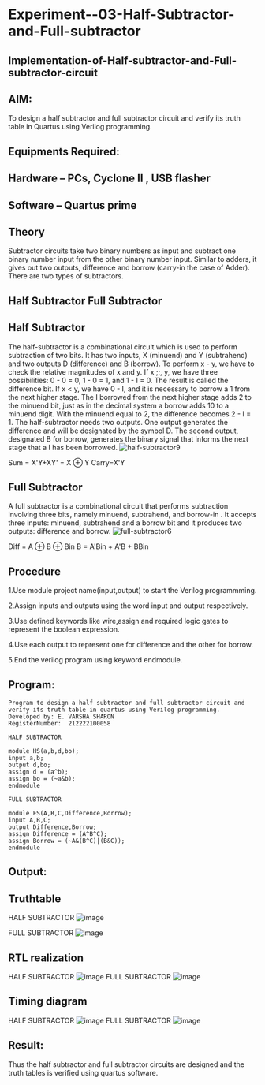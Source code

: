 # Experiment--03-Half-Subtractor-and-Full-subtractor
## Implementation-of-Half-subtractor-and-Full-subtractor-circuit
## AIM:
To design a half subtractor and full subtractor circuit and verify its truth table in Quartus using Verilog programming.

## Equipments Required:
## Hardware – PCs, Cyclone II , USB flasher
## Software – Quartus prime
## Theory
Subtractor circuits take two binary numbers as input and subtract one binary number input from the other binary number input. Similar to adders, it gives out two outputs, difference and borrow (carry-in the case of Adder). There are two types of subtractors.

## Half Subtractor Full Subtractor
## Half Subtractor
The half-subtractor is a combinational circuit which is used to perform subtraction of two bits. It has two inputs, X (minuend) and Y (subtrahend) and two outputs D (difference) and B (borrow). To perform x - y, we have to check the relative magnitudes of x and y. If x ;;, y, we have three possibilities: 0 - 0 = 0, 1 - 0 = 1, and 1 - I = 0. The result is called the difference bit. If x < y, we have 0 - I, and it is necessary to borrow a 1 from the next higher stage. The I borrowed from the next higher stage adds 2 to the minuend bit, just as in the decimal system a borrow adds 10 to a minuend digit. With the minuend equal to 2, the difference becomes 2 - I = 1. The half-subtractor needs two outputs. One output generates the difference and will be designated by the symbol D. The second output, designated B for borrow, generates the binary signal that informs the next stage that a I has been borrowed.
![half-subtractor9](https://user-images.githubusercontent.com/36288975/166112538-58c3bc7c-ee5d-4e6a-ac8d-8e8328efe27a.png)


Sum = X'Y+XY' = X ⊕ Y
Carry=X'Y

## Full Subtractor
A full subtractor is a combinational circuit that performs subtraction involving three bits, namely minuend, subtrahend, and borrow-in . It accepts three inputs: minuend, subtrahend and a borrow bit and it produces two outputs: difference and borrow. 
![full-subtractor6](https://user-images.githubusercontent.com/36288975/166112541-24c68359-3de8-4674-ae22-8272ffc385ed.png)


Diff = A ⊕ B ⊕ Bin B = A'Bin + A'B + BBin

## Procedure
1.Use module project name(input,output) to start the Verilog programmming.

2.Assign inputs and outputs using the word input and output respectively.

3.Use defined keywords like wire,assign and required logic gates to represent the boolean expression.

4.Use each output to represent one for difference and the other for borrow.

5.End the verilog program using keyword endmodule.


## Program:
```
Program to design a half subtractor and full subtractor circuit and verify its truth table in quartus using Verilog programming.
Developed by: E. VARSHA SHARON
RegisterNumber:  212222100058

HALF SUBTRACTOR

module HS(a,b,d,bo);
input a,b;
output d,bo;
assign d = (a^b);
assign bo = (~a&b);
endmodule

FULL SUBTRACTOR

module FS(A,B,C,Difference,Borrow);
input A,B,C;
output Difference,Borrow;
assign Difference = (A^B^C);
assign Borrow = (~A&(B^C)|(B&C));
endmodule
```

## Output:

## Truthtable
HALF SUBTRACTOR
![image](https://user-images.githubusercontent.com/98278161/232317425-3b6c24b8-34e7-4837-9a88-daf0c3ba2ed1.png)

FULL SUBTRACTOR
![image](https://user-images.githubusercontent.com/98278161/232317532-e3ba133f-7101-46e7-9160-484704120976.png)




##  RTL realization
HALF SUBTRACTOR
![image](https://user-images.githubusercontent.com/98278161/232317693-ef82bbfc-ab30-4ba0-a63d-4631674e03a9.png)
FULL SUBTRACTOR
![image](https://user-images.githubusercontent.com/98278161/232317805-c8c8d61f-d25d-40a8-8666-071b646b6756.png)


## Timing diagram 
HALF SUBTRACTOR
![image](https://user-images.githubusercontent.com/98278161/232317935-d19adf7a-badc-49d8-ad88-87e7026cbb08.png)
FULL SUBTRACTOR
![image](https://user-images.githubusercontent.com/98278161/232318004-e0b40d4e-52cf-4edb-8157-f6ee2acd198c.png)

## Result:
Thus the half subtractor and full subtractor circuits are designed and the truth tables is verified using quartus software.

